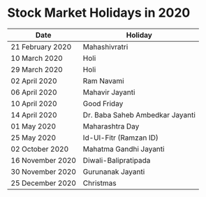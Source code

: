 # Stock Market Holidays in 2020

| Date             | Holiday                         |
|------------------|---------------------------------|
| 21 February 2020 | Mahashivratri                   |
| 10 March 2020    | Holi                            |
| 29 March 2020    | Holi                            |
| 02 April 2020    | Ram Navami                      |
| 06 April 2020    | Mahavir Jayanti                 |
| 10 April 2020    | Good Friday                     |
| 14 April 2020    | Dr. Baba Saheb Ambedkar Jayanti |
| 01 May 2020      | Maharashtra Day                 |
| 25 May 2020      | Id-Ul-Fitr (Ramzan ID)          |
| 02 October 2020  | Mahatma Gandhi Jayanti          |
| 16 November 2020 | Diwali-Balipratipada            |
| 30 November 2020 | Gurunanak Jayanti               |
| 25 December 2020 | Christmas                       |


